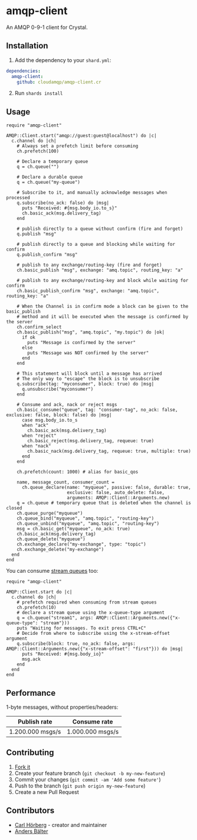 # amqp-client

An AMQP 0-9-1 client for Crystal.

## Installation

1. Add the dependency to your `shard.yml`:
```yaml
dependencies:
  amqp-client:
    github: cloudamqp/amqp-client.cr
```
2. Run `shards install`

## Usage

```crystal
require "amqp-client"

AMQP::Client.start("amqp://guest:guest@localhost") do |c|
  c.channel do |ch|
    # Always set a prefetch limit before consuming
    ch.prefetch(100)

    # Declare a temporary queue
    q = ch.queue("")

    # Declare a durable queue
    q = ch.queue("my-queue")

    # Subscribe to it, and manually acknowledge messages when processed
    q.subscribe(no_ack: false) do |msg|
      puts "Received: #{msg.body_io.to_s}"
      ch.basic_ack(msg.delivery_tag)
    end

    # publish directly to a queue without confirm (fire and forget)
    q.publish "msg"

    # publish directly to a queue and blocking while waiting for confirm
    q.publish_confirm "msg"

    # publish to any exchange/routing-key (fire and forget)
    ch.basic_publish "msg", exchange: "amq.topic", routing_key: "a"

    # publish to any exchange/routing-key and block while waiting for confirm
    ch.basic_publish_confirm "msg", exchange: "amq.topic", routing_key: "a"

    # When the Channel is in confirm mode a block can be given to the basic_publish
    # method and it will be executed when the message is confirmed by the server
    ch.confirm_select
    ch.basic_publish("msg", "amq.topic", "my.topic") do |ok|
      if ok
        puts "Message is confirmed by the server"
      else
        puts "Message was NOT confirmed by the server"
      end
    end

    # This statement will block until a message has arrived
    # The only way to "escape" the block is to unsubscribe
    q.subscribe(tag: "myconsumer", block: true) do |msg|
      q.unsubscribe("myconsumer")
    end

    # Consume and ack, nack or reject msgs
    ch.basic_consume("queue", tag: "consumer-tag", no_ack: false, exclusive: false, block: false) do |msg|
      case msg.body_io.to_s
      when "ack"
        ch.basic_ack(msg.delivery_tag)
      when "reject"
        ch.basic_reject(msg.delivery_tag, requeue: true)
      when "nack"
        ch.basic_nack(msg.delivery_tag, requeue: true, multiple: true)
      end
    end

    ch.prefetch(count: 1000) # alias for basic_qos

    name, message_count, consumer_count =
      ch.queue_declare(name: "myqueue", passive: false, durable: true,
                       exclusive: false, auto_delete: false,
                       arguments: AMQP::Client::Arguments.new)
    q = ch.queue # temporary queue that is deleted when the channel is closed
    ch.queue_purge("myqueue")
    ch.queue_bind("myqueue", "amq.topic", "routing-key")
    ch.queue_unbind("myqueue", "amq.topic", "routing-key")
    msg = ch.basic_get("myqueue", no_ack: true)
    ch.basic_ack(msg.delivery_tag)
    ch.queue_delete("myqueue")
    ch.exchange_declare("my-exchange", type: "topic")
    ch.exchange_delete("my-exchange")
  end
end
```

You can consume [stream queues](https://www.rabbitmq.com/streams.html) too: 

```crystal
require "amqp-client"

AMQP::Client.start do |c|
  c.channel do |ch|
    # prefetch required when consuming from stream queues
    ch.prefetch(10)
    # declare a stream queue using the x-queue-type argument
    q = ch.queue("stream1", args: AMQP::Client::Arguments.new({"x-queue-type": "stream"}))
    puts "Waiting for messages. To exit press CTRL+C"
    # Decide from where to subscribe using the x-stream-offset argument
    q.subscribe(block: true, no_ack: false, args: AMQP::Client::Arguments.new({"x-stream-offset": "first"})) do |msg|
      puts "Received: #{msg.body_io}"
      msg.ack
    end
  end
end
```

## Performance

1-byte messages, without properties/headers:

| Publish rate | Consume rate |
| ------------ | ------------ |
| 1.200.000 msgs/s | 1.000.000 msgs/s |

## Contributing

1. [Fork it](https://github.com/cloudamqp/amqp-client.cr/fork)
2. Create your feature branch (`git checkout -b my-new-feature`)
3. Commit your changes (`git commit -am 'Add some feature'`)
4. Push to the branch (`git push origin my-new-feature`)
5. Create a new Pull Request

## Contributors

- [Carl Hörberg](https://github.com/carlhoerberg) - creator and maintainer
- [Anders Bälter](https://github.com/baelter)
